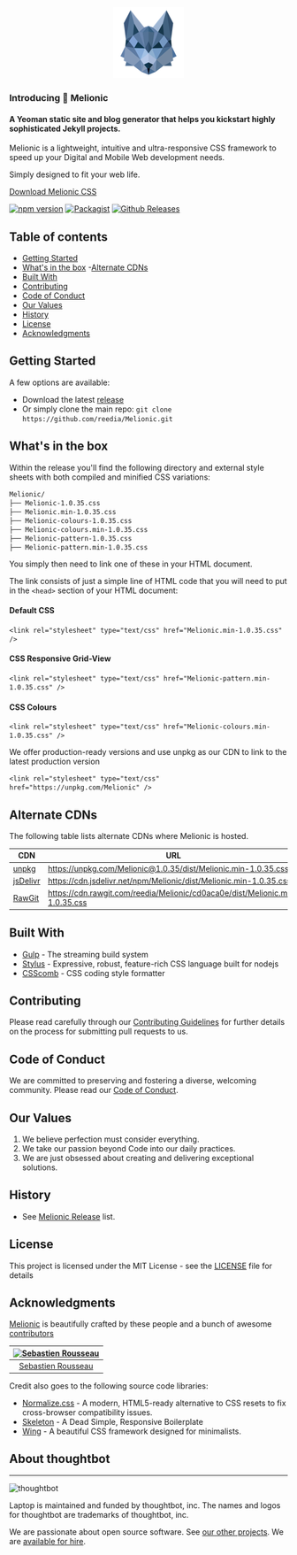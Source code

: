 <p align="center">
  <img src="images/melionic.png" alt="Melionic Logo" title="Melionic Logo">
</p>


### Introducing 🐺 Melionic

#### A Yeoman static site and blog generator that helps you kickstart highly sophisticated Jekyll projects.

Melionic is a lightweight, intuitive and ultra-responsive CSS framework to speed up your Digital and Mobile Web development needs.

Simply designed to fit your web life.

<a href="https://github.com/reedia/Melionic/archive/v1.0.35.zip">Download Melionic CSS</a>

[![npm version](https://badge.fury.io/js/Melionic.svg)](https://badge.fury.io/js/Melionic)
[![Packagist](https://img.shields.io/badge/license-MIT-blue.svg)](https://Melionic.github.io/license)
[![Github Releases](https://img.shields.io/github/downloads/atom/atom/latest/total.svg)](https://github.com/reedia/Melionic)


## Table of contents

- [Getting Started](#getting-started)
- [What's in the box](#whats-in-the-box)
-[Alternate CDNs](#alternate-cdns)
-   [Built With](#built-with)
-   [Contributing](#contributing)
-   [Code of Conduct](#code-of-conduct)
-   [Our Values](#our-values)
-   [History](#history)
-   [License](#license)
-   [Acknowledgments](#acknowledgments)

## Getting Started

A few options are available:

-   Download the latest [release](https://github.com/reedia/Melionic/archive/v1.0.35.zip)
-   Or simply clone the main repo: `git clone https://github.com/reedia/Melionic.git`

## What's in the box

Within the release you'll find the following directory and external style sheets with both compiled and minified CSS variations:

```
Melionic/
├── Melionic-1.0.35.css
├── Melionic.min-1.0.35.css
├── Melionic-colours-1.0.35.css
├── Melionic-colours.min-1.0.35.css
├── Melionic-pattern-1.0.35.css
├── Melionic-pattern.min-1.0.35.css
```

You simply then need to link one of these in your HTML document.

The link consists of just a simple line of HTML code that you will need to put in the ```<head>```  section of your HTML document:

#### Default CSS

```
<link rel="stylesheet" type="text/css" href="Melionic.min-1.0.35.css" />
```

#### CSS Responsive Grid-View
```
<link rel="stylesheet" type="text/css" href="Melionic-pattern.min-1.0.35.css" />
```

#### CSS Colours
```
<link rel="stylesheet" type="text/css" href="Melionic-colours.min-1.0.35.css" />
```

We offer production-ready versions and use unpkg as our CDN to link to the latest production version

```
<link rel="stylesheet" type="text/css" href="https://unpkg.com/Melionic" />
```

## Alternate CDNs
The following table lists alternate CDNs where Melionic is hosted.

| CDN | URL | HTTPS | Combo |
|---|---|---|---|
| [unpkg](https://unpkg.com/) | https://unpkg.com/Melionic@1.0.35/dist/Melionic.min-1.0.35.css | Yes | No |
|  [jsDelivr](https://www.jsdelivr.com/) | https://cdn.jsdelivr.net/npm/Melionic/dist/Melionic.min-1.0.35.css  | Yes | Yes |
| [RawGit](http://rawgit.com/) | https://cdn.rawgit.com/reedia/Melionic/cd0aca0e/dist/Melionic.min-1.0.35.css | Yes | No |



## Built With
-   [Gulp](https://gulpjs.com/) - The streaming build system
-   [Stylus](http://stylus-lang.com/) - Expressive, robust, feature-rich CSS language built for nodejs
-   [CSScomb](http://csscomb.com/) - CSS coding style formatter

## Contributing

Please read carefully through our [Contributing Guidelines](https://github.com/reedia/Melionic/blob/master/CONTRIBUTING.md) for further details on the process for submitting pull requests to us.

## Code of Conduct
We are committed to preserving and fostering a diverse, welcoming community. Please read our [Code of Conduct](https://github.com/reedia/Melionic/blob/master/CODE_OF_CONDUCT.md).

## Our Values
1.  We believe perfection must consider everything.
2.  We take our passion beyond Code into our daily practices.
3.  We are just obsessed about creating and delivering exceptional solutions.

## History

*   See [Melionic Release](https://github.com/reedia/Melionic/releases) list.


## License

This project is licensed under the MIT License - see the [LICENSE](https://github.com/reedia/Melionic/blob/master/LICENSE) file for details

## Acknowledgments

[Melionic](https://Melionic.io) is beautifully crafted by these people and a bunch of awesome [contributors](https://github.com/reedia/Melionic/graphs/contributors)

[![Sebastien Rousseau](https://avatars0.githubusercontent.com/u/1394998?s=117)](http://sebastienrousseau.com) |
|:---:
[Sebastien Rousseau](https://github.com/sebastienrousseau) |

Credit also goes to the following source code libraries:
-   [Normalize.css](http://necolas.github.io/normalize.css/) - A modern, HTML5-ready alternative to CSS resets to fix cross-browser compatibility issues.
-   [Skeleton](http://www.getskeleton.com) - A Dead Simple, Responsive Boilerplate
-   [Wing](http://usewing.ml/) - A beautiful CSS framework designed for minimalists.

## About thoughtbot
----------------

![thoughtbot](http://presskit.thoughtbot.com/images/thoughtbot-logo-for-readmes.svg)

Laptop is maintained and funded by thoughtbot, inc.
The names and logos for thoughtbot are trademarks of thoughtbot, inc.

We are passionate about open source software.
See [our other projects][community].
We are [available for hire][hire].

[community]: https://thoughtbot.com/community?utm_source=github
[hire]: https://thoughtbot.com?utm_source=github